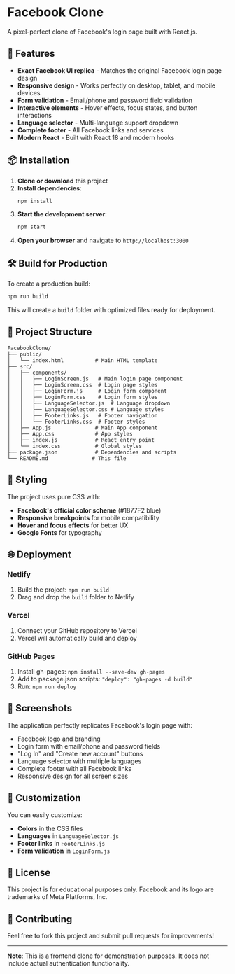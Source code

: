 # Facebook Clone

A pixel-perfect clone of Facebook's login page built with React.js.

## 🚀 Features

- **Exact Facebook UI replica** - Matches the original Facebook login page design
- **Responsive design** - Works perfectly on desktop, tablet, and mobile devices
- **Form validation** - Email/phone and password field validation
- **Interactive elements** - Hover effects, focus states, and button interactions
- **Language selector** - Multi-language support dropdown
- **Complete footer** - All Facebook links and services
- **Modern React** - Built with React 18 and modern hooks

## 📦 Installation

1. **Clone or download** this project
2. **Install dependencies**:
   ```bash
   npm install
   ```
3. **Start the development server**:
   ```bash
   npm start
   ```
4. **Open your browser** and navigate to `http://localhost:3000`

## 🛠️ Build for Production

To create a production build:

```bash
npm run build
```

This will create a `build` folder with optimized files ready for deployment.

## 📁 Project Structure

```
FacebookClone/
├── public/
│   └── index.html          # Main HTML template
├── src/
│   ├── components/
│   │   ├── LoginScreen.js   # Main login page component
│   │   ├── LoginScreen.css  # Login page styles
│   │   ├── LoginForm.js     # Login form component
│   │   ├── LoginForm.css    # Login form styles
│   │   ├── LanguageSelector.js  # Language dropdown
│   │   ├── LanguageSelector.css # Language styles
│   │   ├── FooterLinks.js   # Footer navigation
│   │   └── FooterLinks.css  # Footer styles
│   ├── App.js              # Main App component
│   ├── App.css             # App styles
│   ├── index.js            # React entry point
│   └── index.css           # Global styles
├── package.json            # Dependencies and scripts
└── README.md              # This file
```

## 🎨 Styling

The project uses pure CSS with:
- **Facebook's official color scheme** (#1877F2 blue)
- **Responsive breakpoints** for mobile compatibility
- **Hover and focus effects** for better UX
- **Google Fonts** for typography

## 🌐 Deployment

### Netlify
1. Build the project: `npm run build`
2. Drag and drop the `build` folder to Netlify

### Vercel
1. Connect your GitHub repository to Vercel
2. Vercel will automatically build and deploy

### GitHub Pages
1. Install gh-pages: `npm install --save-dev gh-pages`
2. Add to package.json scripts: `"deploy": "gh-pages -d build"`
3. Run: `npm run deploy`

## 📱 Screenshots

The application perfectly replicates Facebook's login page with:
- Facebook logo and branding
- Login form with email/phone and password fields
- "Log In" and "Create new account" buttons
- Language selector with multiple languages
- Complete footer with all Facebook links
- Responsive design for all screen sizes

## 🔧 Customization

You can easily customize:
- **Colors** in the CSS files
- **Languages** in `LanguageSelector.js`
- **Footer links** in `FooterLinks.js`
- **Form validation** in `LoginForm.js`

## 📄 License

This project is for educational purposes only. Facebook and its logo are trademarks of Meta Platforms, Inc.

## 🤝 Contributing

Feel free to fork this project and submit pull requests for improvements!

---

**Note**: This is a frontend clone for demonstration purposes. It does not include actual authentication functionality.
